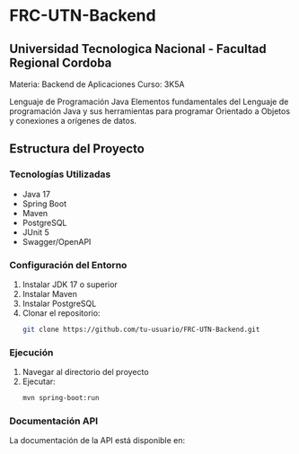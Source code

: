 # FRC-UTN-Backend

## Universidad Tecnologica Nacional - Facultad Regional Cordoba

Materia: Backend de Aplicaciones
Curso: 3K5A

Lenguaje de Programación Java
Elementos fundamentales del Lenguaje de programación Java y sus herramientas para programar Orientado a Objetos y conexiones a orígenes de datos.

## Estructura del Proyecto

### Tecnologías Utilizadas

- Java 17
- Spring Boot
- Maven
- PostgreSQL
- JUnit 5
- Swagger/OpenAPI

### Configuración del Entorno

1. Instalar JDK 17 o superior
2. Instalar Maven
3. Instalar PostgreSQL
4. Clonar el repositorio:
   ```bash
   git clone https://github.com/tu-usuario/FRC-UTN-Backend.git
   ```

### Ejecución

1. Navegar al directorio del proyecto
2. Ejecutar:
   ```bash
   mvn spring-boot:run
   ```

### Documentación API

La documentación de la API está disponible en:
